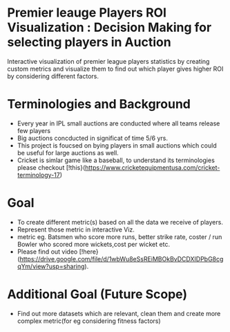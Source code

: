 # Premier leauge Players ROI Visualization : Decision Making for selecting players in Auction

Interactive visualization of premier league players statistics by creating custom metrics and visualize them
to find out which player gives higher ROI by considering different factors.

# Terminologies and Background
- Every year in IPL small auctions are conducted where all teams release few players
- Big auctions concducted in significat of time 5/6 yrs.
- This project is foucsed on bying players in small auctions which could be useful for large auctions as well.
- Cricket is simlar game like a baseball, to understand its terminologies please checkout [!this}(https://www.cricketequipmentusa.com/cricket-terminology-17)

# Goal
- To create different metric(s) based on all the data we receive of players.
- Represent those metric in interactive Viz.
- metric eg.
  Batsmen who score more runs, better strike rate, coster / run
  Bowler who scored more wickets,cost per wicket etc.
- Please find out video [!here}(https://drive.google.com/file/d/1wbWu8eSsREiMBOkBvDCDXIDPbG8cgqYm/view?usp=sharing).

# Additional Goal (Future Scope)
- Find out more datasets which are relevant, clean them and create more complex metric(for eg considering fitness factors)


  
